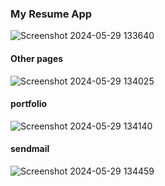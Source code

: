 
### My Resume App
![Screenshot 2024-05-29 133640](https://github.com/BoltDreamzz/Resume/assets/150521995/831921df-c576-4901-ad08-779f61fd16c8)


#### Other pages
![Screenshot 2024-05-29 134025](https://github.com/BoltDreamzz/Resume/assets/150521995/15925e0b-a607-4598-8b16-9e996224138a)



#### portfolio
![Screenshot 2024-05-29 134140](https://github.com/BoltDreamzz/Resume/assets/150521995/3c17e7e4-5af3-451d-b69b-4f64ad784e42)



#### sendmail
![Screenshot 2024-05-29 134459](https://github.com/BoltDreamzz/Resume/assets/150521995/612f9012-4dba-40bb-8192-74f883cdb7c1)
